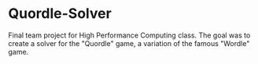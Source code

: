 # Quordle-Solver

Final team project for High Performance Computing class. 
The goal was to create a solver for the "Quordle" game, a variation of the famous "Wordle" game.

